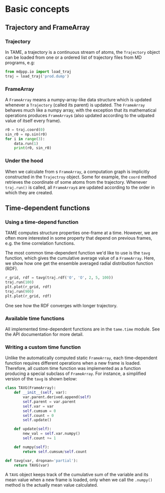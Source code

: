 # Basic concepts

## Trajectory and FrameArray

### Trajectory

In TAME, a trajectory is a continuous stream of atoms, the `Trajectory` object
can be loaded from one or a ordered list of trajectory files from MD programs, 
e.g:
    
```Python
from mdppp.io import load_traj
traj = load_traj('prod.dump')
```

### FrameArray


A `FrameArray` means a numpy-array-like data structure which is updated whenever
a `Trajectory` (called its parent) is updated. The ``FrameArray`` behaves much
like a numpy array, with the exception that its mathematical operations produces
`FrameArray`s (also updated according to the udpated value of itself every
frame).


```Python
r0 = traj.coord(0)
sin_r0 = np.sin(r0)
for i in range(3):
    data.run(1)
    print(r0, sin_r0)
```

### Under the hood

When we calculate from s `FrameArray`, a computation graph is implicitly
constructed in the `Trajectroy` object. Some for example, the `coord` method
retrieves the coordinate of some atoms from the trajectory. Whenever
`traj.run()` is called, all `FrameArray`s are updated according to the order in
which they are created.

##  Time-dependent functions

### Using a time-depend function

TAME computes structure properties one-frame at a time. However, we are often
more interested in some property that depend on previous frames, e.g. the time
correlation functions.

The most common time-dependent function we'd like to use is the `tavg` function,
which gives the cumulative average value of a `FrameArray`. Here, we show how
one get the ensemble averaged radial distribution function (RDF).

```Python
r_grid, rdf = tavg(traj.rdf('O', 'O', 2, 5, 100))
traj.run(100)
plt.plot(r_grid, rdf)
traj.run(900)
plt.plot(r_grid, rdf)
```

One see how the RDF converges with longer trajectory.

### Available time functions

All implemented time-dependent functions are in the `tame.time` module. See the
API documentation for more detail.

### Writing a custom time function

Unlike the automatically computed static `FrameArray`, each time-dependent
function requires different operations when a new frame is loaded. Therefore,
all custom time function was implemented as a function producing a special
subclass of `FrameArray`. For instance, a simplified version of the `tavg`
is shown below:

```Python
class TAVG(FrameArray):
    def __init__(self, var):
        var.parent.derived.append(self)
        self.parent = var.parent
        self.var = var
        self.cumsum = 0
        self.count = 0
        self.update()

    def update(self):
        new_val = self.var.numpy()
        self.count += 1

    def numpy(self):
        return self.cumsum/self.count

def tavg(var, dropnan='partial'):
    return TAVG(var)
```

A `TAVG` object keeps track of the cumulative sum of the variable and its mean
value when a new frame is loaded, only when we call the `.numpy()` method is the
actually mean value calculated.
